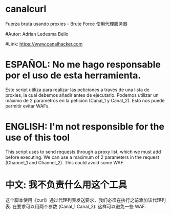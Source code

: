 # canalcurl
Fuerza bruta usando proxies - Brute Force 使用代理服务器

#Autor: Adrian Ledesma Bello

#Link: https://www.canalhacker.com


# ESPAÑOL: No me hago responsable por el uso de esta herramienta.

Este script utiliza <curl> para realizar las peticiones a través de una lista de proxies, la cual debemos añadir antes de
ejecutarlo. Podemos utilizar un máximo de 2 parametros en la petición (Canal_1 y Canal_2). Esto nos puede permitir evitar WAFs.

# ENGLISH: I'm not responsible for the use of this tool
 
This script uses <curl> to send requests through a proxy list, which we must add before executing. We can use a maximum of 2
parameters in the request (Channel_1 and Channel_2). This could avoid some WAF.


# 中文: 我不负责什么用这个工具

这个脚本使用《curl》通过代理列表发送要求，我们必须在执行之前添加该代理列表. 在要求可以用两个参数 (Canal_1 Canal_2). 这样可以避免一些 WAF.
